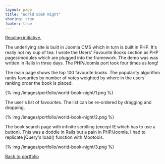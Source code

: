 ```yaml
---
layout: page
title: "World Book Night"
sharing: true
footer: true
---
```


[Reading initiative.](http://www.worldbooknight.org/your-books/the-wbn-top-100-books)

The underlying site is built in Joomla CMS which in turn is built in PHP. It's really not my cup of tea.
I wrote the Users' Favourite Books section as PHP pages/modules which are plugged into the framework.
The demo was was written in Rails in three days. The PHP/Joomla port took four times as long!

The main page shows the top 100 favourite books. The popularity algorithm ranks favourites by number of votes weighted by where in the users' ranking order the book is placed.

{% img /images/portfolio/world-book-night/1.png %}

The user's list of favourites. The list can be re-ordered by dragging and dropping.

{% img /images/portfolio/world-book-night/2.png %}

The book search page with infinite scrolling (except IE which has to use a button). This was a doddle in Rails but a pain in PHP/Joomla. I had to replicate jQuery's load() function with Mootools.

{% img /images/portfolio/world-book-night/3.png %}

[Back to portfolio](/portfolio)